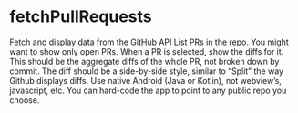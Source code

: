 # fetchPullRequests
Fetch and display data from the GitHub API List PRs in the repo. You might want to show only open PRs. When a PR is selected, show the diffs for it. This should be the aggregate diffs of the whole PR, not broken down by commit. The diff should be a side-by-side style, similar to “Split” the way Github displays diffs. Use native Android (Java or Kotlin), not webview’s, javascript, etc. You can hard-code the app to point to any public repo you choose. 
